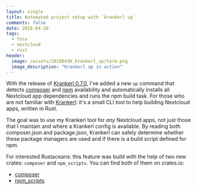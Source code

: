 ```yaml
---
layout: single
title: Automated project setup with `krankerl up`
comments: false
date: 2018-04-30
tags:
  - foss
  - nextcloud
  - rust
header:
  image: /assets/20180430_krankerl_up/term.png
  image_description: "Krankerl up in action"
---
```


With the release of [Krankerl 0.7.0](https://github.com/ChristophWurst/krankerl/releases/tag/v0.7.0),
I've added a new `up` command that detects [composer](https://getcomposer.org/)
and [npm](https://www.npmjs.com/) availability and automatically installs all
Nextcloud app dependencies and runs the npm build task. For those who are not
familiar with [Krankerl](/2017/11/28/krankerl-nextcloud-app-mgmt.html): it's a
small CLI tool to help building Nextcloud apps, written in Rust.


The goal was to use my Krankerl tool for *any* Nextcloud apps, not just those
that I maintain and where a Krankerl config is available. By reading both
composer.json and package.json, Krankerl can safely determine whether these
package managers are used and if there is a build script defined for npm.


For interested Rustaceans: this feature was build with the help of two new
crates: `composer` and `npm_scripts`. You can find both of them on crates.io:
* [composer](https://crates.io/crates/composer)
* [npm_scripts](https://crates.io/crates/npm_scripts)
